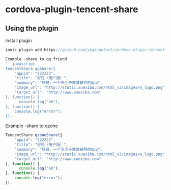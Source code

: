 # cordova-plugin-tencent-share


## Using the plugin

Install plugin
```javascript
ionic plugin add https://github.com/yyqangular1/cordova-plugin-tencent-share-master.git

Example -share to qq friend
```javascript
TencentShare.qqShare({
    "appid": "222222",
    "title": "好班（用户版）",
    "summary": "好班，一个专注于教育辅导的App",
    "image_url": "http://static.xuexiba.com/html_v3/images/w_logo.png",
    "target_url": "http://www.xuexiba.com"
}, function() {
      console.log("ok");
}, function() {
    console.log("error");
});
```
Example -share to qzone 
```javascript
TencentShare.qzoneShare({
    "appid": "222222",
    "title": "好班（用户版）",
    "summary": "好班，一个专注于教育辅导的App",
    "image_url": "http://static.xuexiba.com/html_v3/images/w_logo.png",
    "target_url": "http://www.xuexiba.com"
}, function() {
      console.log("ok");
}, function() {
    console.log("error");
});
```
